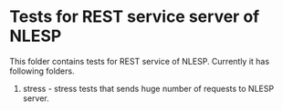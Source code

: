 Tests for REST service server of NLESP
=====

This folder contains tests for REST service of NLESP.
Currently it has following folders.

1) stress - stress tests that sends huge number of requests to NLESP server.
